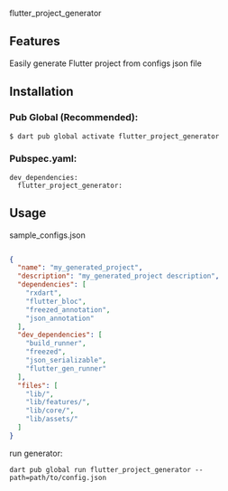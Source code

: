 flutter_project_generator
## Features

Easily generate Flutter project from configs json file

## Installation

### Pub Global (Recommended):
```
$ dart pub global activate flutter_project_generator
```
### Pubspec.yaml:
```
dev_dependencies:
  flutter_project_generator:
```


## Usage

sample_configs.json
```json 

{
  "name": "my_generated_project",
  "description": "my_generated_project description",
  "dependencies": [
    "rxdart",
    "flutter_bloc",
    "freezed_annotation",
    "json_annotation"
  ],
  "dev_dependencies": [
    "build_runner",
    "freezed",
    "json_serializable",
    "flutter_gen_runner"
  ],
  "files": [
    "lib/",
    "lib/features/",
    "lib/core/",
    "lib/assets/"
  ]
}
```

run generator:
```
dart pub global run flutter_project_generator --path=path/to/config.json
```
